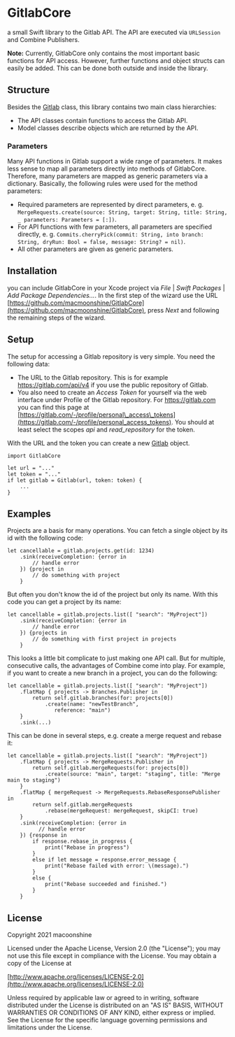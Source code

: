 # GitlabCore
a small Swift library to the Gitlab API. The API are executed via `URLSession` and Combine Publishers.

**Note:** Currently, GitlabCore only contains the most important basic functions for API access. However, further functions and object structs can easily be added. This can be done both outside and inside the library.

## Structure

Besides the [Gitlab](Sources/GitlabCore/Gitlab.swift) class, this library contains two main class hierarchies:

* The API classes contain functions to access the Gitlab API.
* Model classes describe objects which are returned by the API.

### Parameters

Many API functions in Gitlab support a wide range of parameters. It makes less sense to map all parameters directly into methods of GitlabCore. Therefore, many parameters are mapped as generic parameters via a dictionary. Basically, the following rules were used for the method parameters:

* Required parameters are represented by direct parameters, e. g. `MergeRequests.create(source: String, target: String, title: String, _ parameters: Parameters = [:])`.
* For API functions with few parameters, all parameters are specified directly, e. g. `Commits.cherryPick(commit: String, into branch: String, dryRun: Bool = false, message: String? = nil)`.
* All other parameters are given as generic parameters.

## Installation

you can include GitlabCore in your Xcode project via _File_ | _Swift Packages_ | _Add Package Dependencies..._. In the first step of the wizard use the URL [https://github.com/macmoonshine/GitlabCore](https://github.com/macmoonshine/GitlabCore), press _Next_ and following the remaining steps of the wizard.

## Setup

The setup for accessing a Gitlab repository is very simple. You need the following data:

* The URL to the Gitlab repository. This is for example https://gitlab.com/api/v4 if you use the public repository of Gitlab.
* You also need to create an _Access Token_ for yourself via the web interface under Profile of the Gitlab repository. For https://gitlab.com you can find this page at [https://gitlab.com/-/profile/personal\_access\_tokens](https://gitlab.com/-/profile/personal_access_tokens). You should at least select the scopes _api_ and _read\_repository_ for the token.

With the URL and the token you can create a new [Gitlab](Sources/GitlabCore/Gitlab.swift) object.

```
import GitlabCore

let url = "..."
let token = "..."
if let gitlab = Gitlab(url, token: token) {
    ...
}
```

## Examples

Projects are a basis for many operations. You can fetch a single object by its id with the following code:

```
let cancellable = gitlab.projects.get(id: 1234)
    .sink(receiveCompletion: {error in
        // handle error
    }) {project in
        // do something with project
    }
```
But often you don't know the id of the project but only its name. With this code you can get a project by its name:

```
let cancellable = gitlab.projects.list([ "search": "MyProject"])
    .sink(receiveCompletion: {error in
        // handle error
    }) {projects in
        // do something with first project in projects
    }
```
This looks a little bit complicate to just making one API call. But for multiple, consecutive calls, the advantages of Combine come into play. For example, if you want to create a new branch in a project, you can do the following:

```
let cancellable = gitlab.projects.list([ "search": "MyProject"])
    .flatMap { projects -> Branches.Publisher in
        return self.gitlab.branches(for: projects[0])
            .create(name: "newTestBranch", 
               reference: "main")
    }
    .sink(...)
```
This can be done in several steps, e.g. create a merge request and rebase it:

```
let cancellable = gitlab.projects.list([ "search": "MyProject"])
    .flatMap { projects -> MergeRequests.Publisher in
        return self.gitlab.mergeRequests(for: projects[0])
            .create(source: "main", target: "staging", title: "Merge main to staging")
    }
    .flatMap { mergeRequest -> MergeRequests.RebaseResponsePublisher in
        return self.gitlab.mergeRequests
            .rebase(mergeRequest: mergeRequest, skipCI: true)
    }
    .sink(receiveCompletion: {error in
   		  // handle error
    }) {response in
        if response.rebase_in_progress {
            print("Rebase in progress")
        }
        else if let message = response.error_message {
            print("Rebase failed with error: \(message).")
        }
        else {
            print("Rebase succeeded and finished.")
        }
    }
```

## License

Copyright 2021 macoonshine

Licensed under the Apache License, Version 2.0 (the "License");
you may not use this file except in compliance with the License.
You may obtain a copy of the License at

[http://www.apache.org/licenses/LICENSE-2.0](http://www.apache.org/licenses/LICENSE-2.0)

Unless required by applicable law or agreed to in writing, software
distributed under the License is distributed on an "AS IS" BASIS,
WITHOUT WARRANTIES OR CONDITIONS OF ANY KIND, either express or implied.
See the License for the specific language governing permissions and
limitations under the License.
